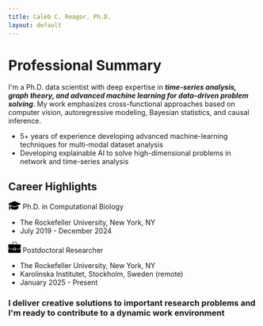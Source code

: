 ```yaml
---
title: Caleb C. Reagor, Ph.D.
layout: default
---
```


# Professional Summary
I'm a Ph.D. data scientist with deep expertise in **_time-series analysis, graph theory, and advanced machine learning for data-driven problem solving_**. My work emphasizes cross-functional approaches based on computer vision, autoregressive modeling, Bayesian statistics, and causal inference.

- 5+ years of experience developing advanced machine-learning techniques for multi-modal dataset analysis
- Developing explainable AI to solve high-dimensional problems in network and time-series analysis

## Career Highlights
<img src="images/grad-cap.png" alt="School" width="25"> Ph.D. in Computational Biology
- The Rockefeller University, New York, NY
- July 2019 - December 2024

<img src="images/briefcase.jpg" alt="Work" width="25"> Postdoctoral Researcher
- The Rockefeller University, New York, NY
- Karolinska Institutet, Stockholm, Sweden (remote)
- January 2025 - Present

### I deliver creative solutions to important research problems and I'm ready to contribute to a dynamic work environment
